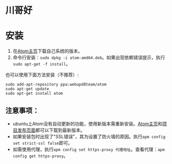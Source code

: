 # 川哥好

# 安装

1.  在[Atom主页](https://atom.io)下载自己系统的版本。
2.  命令行安装：`sudo dpkg -i atom-amd64.deb`。如果出现依赖错误提示，执行`sudo apt-get -f install`。

也可以使用下面方法安装（不推荐）:

    sudo add-apt-repository ppa:webupd8team/atom
    sudo apt-get update
    sudo apt-get install atom

## 注意事项：

-   ubuntu上Atom没有自动更新的功能，使用新版本需重新安装。[Atom主页](https://atom.io)和[项目发布页面](https://github.com/atom/atom/releases)都可以下载到最新版本。
-   如果安装包时出现了"SSL错误"，其为设置了防火墙的原因。执行`apm config set strict-ssl false`即可。
-   如需使用代理，执行`apm config set https-proxy 代理地址`。查看代理：`apm config get https-proxy`。
